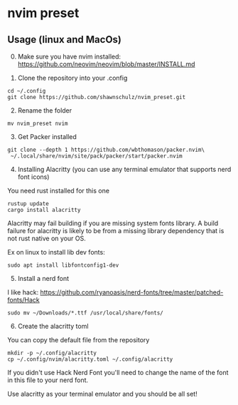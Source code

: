 # nvim preset

## Usage (linux and MacOs)

0. Make sure you have nvim installed: https://github.com/neovim/neovim/blob/master/INSTALL.md

1. Clone the repository into your .config

```
cd ~/.config
git clone https://github.com/shawnschulz/nvim_preset.git
```

2. Rename the folder

```
mv nvim_preset nvim
```

3. Get Packer installed

```
git clone --depth 1 https://github.com/wbthomason/packer.nvim\
 ~/.local/share/nvim/site/pack/packer/start/packer.nvim
```

4. Installing Alacritty (you can use any terminal emulator that supports nerd font icons)

You need rust installed for this one

```
rustup update
cargo install alacritty
```

Alacritty may fail building if you are missing system fonts library. A build failure for alacritty is likely to be from a missing library dependency that is not rust native on your OS.

Ex on linux to install lib dev fonts:

```
sudo apt install libfontconfig1-dev
```

5. Install a nerd font

I like hack: https://github.com/ryanoasis/nerd-fonts/tree/master/patched-fonts/Hack

```
sudo mv ~/Downloads/*.ttf /usr/local/share/fonts/
```

6. Create the alacritty toml

You can copy the default file from the repository

```
mkdir -p ~/.config/alacritty
cp ~/.config/nvim/alacritty.toml ~/.config/alacritty
```

If you didn't use Hack Nerd Font you'll need to change the name of the font in this file to your nerd font.

Use alacritty as your terminal emulator and you should be all set!
